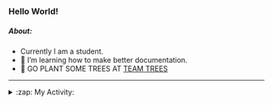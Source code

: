 ### Hello World!

##### About:
- Currently I am a student.
- 🌱 I’m learning how to make better documentation.
- 🌱 GO PLANT SOME TREES AT [TEAM TREES](https://teamtrees.org/)

---
<details>
  <summary>:zap: My Activity:</summary>
  
<!--START_SECTION:waka-->
![Code Time](http://img.shields.io/badge/Code%20Time-1%2C135%20hrs%2037%20mins-blue)

**I'm a Night 🦉** 

```text
🌞 Morning                1273 commits        ██░░░░░░░░░░░░░░░░░░░░░░░   08.80 % 
🌆 Daytime                5241 commits        █████████░░░░░░░░░░░░░░░░   36.22 % 
🌃 Evening                4162 commits        ███████░░░░░░░░░░░░░░░░░░   28.76 % 
🌙 Night                  3794 commits        ███████░░░░░░░░░░░░░░░░░░   26.22 % 
```
📅 **I'm Most Productive on Wednesday** 

```text
Monday                   2217 commits        ████░░░░░░░░░░░░░░░░░░░░░   15.32 % 
Tuesday                  1841 commits        ███░░░░░░░░░░░░░░░░░░░░░░   12.72 % 
Wednesday                3366 commits        ██████░░░░░░░░░░░░░░░░░░░   23.26 % 
Thursday                 1739 commits        ███░░░░░░░░░░░░░░░░░░░░░░   12.02 % 
Friday                   1399 commits        ██░░░░░░░░░░░░░░░░░░░░░░░   09.67 % 
Saturday                 1306 commits        ██░░░░░░░░░░░░░░░░░░░░░░░   09.03 % 
Sunday                   2602 commits        ████░░░░░░░░░░░░░░░░░░░░░   17.98 % 
```


📊 **This Week I Spent My Time On** 

```text
🔥 Editors: 
VS Code                  2 hrs 6 mins        █████████████████████████   100.00 % 

🐱‍💻 Projects: 
praise                   2 hrs 6 mins        █████████████████████████   100.00 % 
```


 Last Updated on 12/06/2023 12:09:48 UTC
<!--END_SECTION:waka-->
</details>
